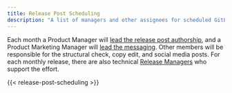 ```yaml
---
title: Release Post Scheduling
description: "A list of managers and other assignees for scheduled GitLab release posts."
---
```


Each month a Product Manager will [lead the release post authorship](/handbook/marketing/blog#release-post-manager), and a Product Marketing Manager will [lead the messaging](/handbook/marketing/blog#pmm-lead). Other members will be responsible for the structural check, copy edit, and social media posts. For each monthly release, there are also technical [Release Managers](https://about.gitlab.com/community/release-managers/) who support the effort.

<!-- To update the list, see the relevant YAML file https://gitlab.com/gitlab-com/www-gitlab-com/-/blob/master/data/release_post_managers.yml -->

{{< release-post-scheduling >}}
